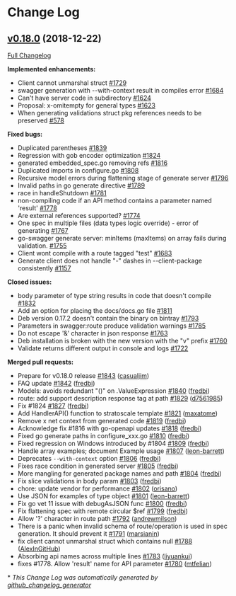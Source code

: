 # Change Log

## [v0.18.0](https://github.com/michalq/go-swagger/tree/v0.18.0) (2018-12-22)
[Full Changelog](https://github.com/michalq/go-swagger/compare/v0.17.2...v0.18.0)

**Implemented enhancements:**

- Client cannot unmarshal struct [\#1729](https://github.com/michalq/go-swagger/issues/1729)
- swagger generation with --with-context result in compiles error [\#1684](https://github.com/michalq/go-swagger/issues/1684)
- Can't have server code in subdirectory [\#1624](https://github.com/michalq/go-swagger/issues/1624)
- Proposal: x-omitempty for general types [\#1623](https://github.com/michalq/go-swagger/issues/1623)
- When generating validations struct pkg references needs to be preserved [\#578](https://github.com/michalq/go-swagger/issues/578)

**Fixed bugs:**

- Duplicated parentheses [\#1839](https://github.com/michalq/go-swagger/issues/1839)
- Regression with gob encoder optimization [\#1824](https://github.com/michalq/go-swagger/issues/1824)
- generated embedded\_spec.go removing refs [\#1816](https://github.com/michalq/go-swagger/issues/1816)
- Duplicated imports in configure.go [\#1808](https://github.com/michalq/go-swagger/issues/1808)
- Recursive model errors during flattening stage of generate server [\#1796](https://github.com/michalq/go-swagger/issues/1796)
- Invalid paths in go generate directive [\#1789](https://github.com/michalq/go-swagger/issues/1789)
- race in handleShutdown [\#1781](https://github.com/michalq/go-swagger/issues/1781)
- non-compiling code if an API method contains a parameter named 'result' [\#1778](https://github.com/michalq/go-swagger/issues/1778)
- Are external references supported? [\#1774](https://github.com/michalq/go-swagger/issues/1774)
- One spec in multiple files \(data types logic override\) - error of generating [\#1767](https://github.com/michalq/go-swagger/issues/1767)
- go-swagger generate server: minItems \(maxItems\) on array fails during validation.  [\#1755](https://github.com/michalq/go-swagger/issues/1755)
- Client wont compile with a route tagged "test"  [\#1683](https://github.com/michalq/go-swagger/issues/1683)
- Generate client does not handle "-" dashes in --client-package consistently [\#1157](https://github.com/michalq/go-swagger/issues/1157)

**Closed issues:**

- body parameter of type string results in code that doesn't compile [\#1832](https://github.com/michalq/go-swagger/issues/1832)
- Add an option for placing the docs/docs.go file [\#1811](https://github.com/michalq/go-swagger/issues/1811)
- Deb version 0.17.2 doesn't contain the binary on bintray [\#1793](https://github.com/michalq/go-swagger/issues/1793)
- Parameters in swagger:route produce validation warnings [\#1785](https://github.com/michalq/go-swagger/issues/1785)
- Do not escape '&' character in json response [\#1763](https://github.com/michalq/go-swagger/issues/1763)
- Deb installation is broken with the new version with the "v" prefix [\#1760](https://github.com/michalq/go-swagger/issues/1760)
- Validate returns different output in console and logs [\#1722](https://github.com/michalq/go-swagger/issues/1722)

**Merged pull requests:**

- Prepare for v0.18.0 release [\#1843](https://github.com/michalq/go-swagger/pull/1843) ([casualjim](https://github.com/casualjim))
- FAQ update [\#1842](https://github.com/michalq/go-swagger/pull/1842) ([fredbi](https://github.com/fredbi))
- Models: avoids redundant "\(\)" on .ValueExpression [\#1840](https://github.com/michalq/go-swagger/pull/1840) ([fredbi](https://github.com/fredbi))
- route: add support description response tag at path [\#1829](https://github.com/michalq/go-swagger/pull/1829) ([d7561985](https://github.com/d7561985))
- Fix \#1824 [\#1827](https://github.com/michalq/go-swagger/pull/1827) ([fredbi](https://github.com/fredbi))
- Add HandlerAPI\(\) function to stratoscale template [\#1821](https://github.com/michalq/go-swagger/pull/1821) ([maxatome](https://github.com/maxatome))
- Remove x net context from generated code [\#1819](https://github.com/michalq/go-swagger/pull/1819) ([fredbi](https://github.com/fredbi))
- Acknowledge fix \#1816 with go-openapi updates [\#1818](https://github.com/michalq/go-swagger/pull/1818) ([fredbi](https://github.com/fredbi))
- Fixed go generate paths in configure\_xxx.go [\#1810](https://github.com/michalq/go-swagger/pull/1810) ([fredbi](https://github.com/fredbi))
- Fixed regression on Windows introduced by \#1804 [\#1809](https://github.com/michalq/go-swagger/pull/1809) ([fredbi](https://github.com/fredbi))
- Handle array examples; document Example usage [\#1807](https://github.com/michalq/go-swagger/pull/1807) ([leon-barrett](https://github.com/leon-barrett))
- Deprecates `--with-context` option [\#1806](https://github.com/michalq/go-swagger/pull/1806) ([fredbi](https://github.com/fredbi))
- Fixes race condition in generated server [\#1805](https://github.com/michalq/go-swagger/pull/1805) ([fredbi](https://github.com/fredbi))
- More mangling for generated package names and path [\#1804](https://github.com/michalq/go-swagger/pull/1804) ([fredbi](https://github.com/fredbi))
- Fix slice validations in body param [\#1803](https://github.com/michalq/go-swagger/pull/1803) ([fredbi](https://github.com/fredbi))
- chore: update vendor for performance [\#1802](https://github.com/michalq/go-swagger/pull/1802) ([orisano](https://github.com/orisano))
- Use JSON for examples of type object [\#1801](https://github.com/michalq/go-swagger/pull/1801) ([leon-barrett](https://github.com/leon-barrett))
- Fix go vet 11 issue with debugAsJSON func [\#1800](https://github.com/michalq/go-swagger/pull/1800) ([fredbi](https://github.com/fredbi))
- Fix flattening spec with remote circular $ref [\#1799](https://github.com/michalq/go-swagger/pull/1799) ([fredbi](https://github.com/fredbi))
- Allow '?' character in route path [\#1792](https://github.com/michalq/go-swagger/pull/1792) ([andrewmilson](https://github.com/andrewmilson))
- There is a panic when invalid schema of route/operation is used in spec generation. It should prevent it [\#1791](https://github.com/michalq/go-swagger/pull/1791) ([marsianin](https://github.com/marsianin))
- fix client cannot unmarshal struct which contains null [\#1788](https://github.com/michalq/go-swagger/pull/1788) ([AlexInGitHub](https://github.com/AlexInGitHub))
- Absorbing api names across multiple lines [\#1783](https://github.com/michalq/go-swagger/pull/1783) ([liyuankui](https://github.com/liyuankui))
- fixes \#1778. Allow 'result' name for API parameter [\#1780](https://github.com/michalq/go-swagger/pull/1780) ([mtfelian](https://github.com/mtfelian))

\* *This Change Log was automatically generated by [github_changelog_generator](https://github.com/skywinder/Github-Changelog-Generator)*
